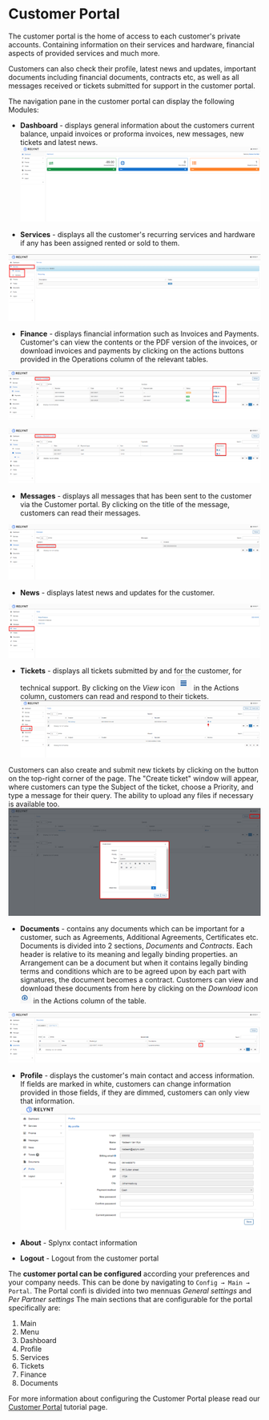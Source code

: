 Customer Portal
==========

The customer portal is the home of access to each customer's private accounts. Containing information on their services and hardware, financial aspects of provided services and much more.

Customers can also check their profile, latest news and updates, important documents including financial documents, contracts etc, as well as all messages received or tickets submitted for support in the customer portal.

The navigation pane in the customer portal can display the following Modules:

* **Dashboard** -  displays general information about the customers current balance, unpaid invoices or proforma invoices, new messages, new tickets and latest news.
![Dashboard](dashboard.png)


* **Services** - displays all the customer's recurring services and hardware if any has been assigned rented or sold to them.

![Services](services.png)


* **Finance** - displays financial information such as Invoices and Payments. Customer's can view the contents or the PDF version of the invoices, or download invoices and payments by clicking on the actions buttons provided in the Operations column of the relevant tables.

![Invoices](Invoices.png)

![Payments](payments.png)


* **Messages** - displays all messages that has been sent to the customer via the Customer portal.
By clicking on the title of the message, customers can read their messages.

![Messages](messages.png)


* **News** - displays latest news and updates for the customer.

![News](news.png)


* **Tickets** - displays all tickets submitted by and for the customer, for technical support. By clicking on the *View* icon <icon class="image-icon">![ViewIcon1](view_icon1.png)</icon> in the Actions column, customers can read  and respond to their tickets.
![Tickets](tickets.png)


Customers can also create and submit new tickets by clicking on the button on the top-right corner of the page. The "Create ticket" window will appear, where customers can type the Subject of the ticket, choose a Priority, and type a message for their query. The ability to upload any files if necessary is available too.
![CreateTicket](create_ticket.png)


* **Documents** - contains any documents which can be important for a customer, such as Agreements, Additional Agreements, Certificates etc. Documents is divided into 2 sections, *Documents* and *Contracts*. Each header is relative to its meaning and legally binding properties. an Arrangement can be a document but when it contains legally binding terms and conditions which are to be agreed upon by each part with signatures, the document becomes a contract.
 Customers can view and download these documents from here by clicking on the *Download* icon <icon class="image-icon">![DownloadIcon](download_icon.png)</icon> in the Actions column of the table.

![Documens](documents.png)


* **Profile** - displays the customer's main contact and access information.  If fields are marked in white, customers can change information provided in those fields, if they are dimmed, customers can only view that information.
![Profile](profile.png)

* **About** - Splynx contact information
* **Logout** - Logout from the customer portal

The **customer portal can be configured** according your preferences and your company needs. This can be done by navigating to `Config → Main → Portal`. The Portal confi is divided into two mennuas *General settings* and *Per Partner settings* The main sections that are configurable for the portal specifically are:

1. Main
2. Menu
3. Dashboard
4. Profile
5. Services
6. Tickets
7. Finance
8. Documents


For more information about configuring the Customer Portal please read our [Customer Portal](configuration/main_configuration/portal/portal.md) tutorial page.
